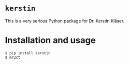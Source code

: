 # `kerstin`

This is a very serious Python package for Dr. Kerstin Kläser.

# Installation and usage

```shell
$ pip install kerstin
$ mr2ct
```
